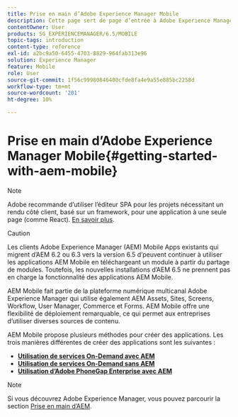 ```yaml
---
title: Prise en main d’Adobe Experience Manager Mobile
description: Cette page sert de page d’entrée à Adobe Experience Manager Mobile. Consultez cette page comme point de départ afin de découvrir les trois différentes façons de créer des applications.
contentOwner: User
products: SG_EXPERIENCEMANAGER/6.5/MOBILE
topic-tags: introduction
content-type: reference
exl-id: a2bc9a50-6455-4703-8829-964fab313e96
solution: Experience Manager
feature: Mobile
role: User
source-git-commit: 1f56c99980846400cfde8fa4e9a55e885bc2258d
workflow-type: tm+mt
source-wordcount: '201'
ht-degree: 10%

---
```


# Prise en main d’Adobe Experience Manager Mobile{#getting-started-with-aem-mobile}

>[!NOTE]
>
>Adobe recommande d’utiliser l’éditeur SPA pour les projets nécessitant un rendu côté client, basé sur un framework, pour une application à une seule page (comme React). [En savoir plus](/help/sites-developing/spa-overview.md).

>[!CAUTION]
>
>Les clients Adobe Experience Manager (AEM) Mobile Apps existants qui migrent d’AEM 6.2 ou 6.3 vers la version 6.5 d’peuvent continuer à utiliser les applications AEM Mobile en téléchargeant un module à partir du partage de modules. Toutefois, les nouvelles installations d’AEM 6.5 ne prennent pas en charge la fonctionnalité des applications AEM Mobile.

AEM Mobile fait partie de la plateforme numérique multicanal Adobe Experience Manager qui utilise également AEM Assets, Sites, Screens, Workflow, User Manager, Commerce et Forms. AEM Mobile offre une flexibilité de déploiement remarquable, ce qui permet aux entreprises d’utiliser diverses sources de contenu.

AEM Mobile propose plusieurs méthodes pour créer des applications. Les trois manières différentes de créer des applications sont les suivantes :

* **[Utilisation de services On-Demand avec AEM](/help/mobile/getting-started-aem-mobile-on-demand.md)**
* **[Utilisation de services On-Demand sans AEM](https://helpx.adobe.com/digital-publishing-solution/help/aem-mobile-end-of-life-faq.html)**
* **[Utilisation d’Adobe PhoneGap Enterprise avec AEM](/help/mobile/getting-started-aem-mobile-phonegap.md)**

>[!NOTE]
>
>Si vous découvrez Adobe Experience Manager, vous pouvez parcourir la section [Prise en main d’AEM](/help/sites-deploying/deploy.md).
